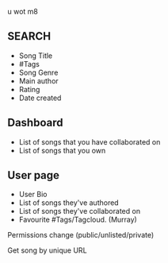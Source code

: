 u wot m8

SEARCH
------

- Song Title
- #Tags
- Song Genre
- Main author
- Rating
- Date created

Dashboard
---------

- List of songs that you have collaborated on
- List of songs that you own

User page
---------
- User Bio
- List of songs they've authored
- List of songs they've collaborated on
- Favourite #Tags/Tagcloud. (Murray)

Permissions change (public/unlisted/private)

Get song by unique URL
